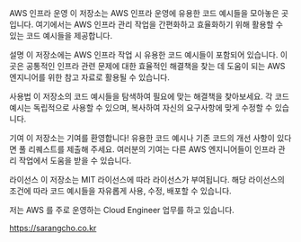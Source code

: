 AWS 인프라 운영
이 저장소는 AWS 인프라 운영에 유용한 코드 예시들을 모아놓은 곳입니다. 여기에서는 AWS 인프라 관리 작업을 간편화하고 효율화하기 위해 활용할 수 있는 코드 예시들을 제공합니다.

설명
이 저장소에는 AWS 인프라 작업 시 유용한 코드 예시들이 포함되어 있습니다. 이곳은 공통적인 인프라 관련 문제에 대한 효율적인 해결책을 찾는 데 도움이 되는 AWS 엔지니어를 위한 참고 자료로 활용될 수 있습니다.

사용법
이 저장소의 코드 예시들을 탐색하여 필요에 맞는 해결책을 찾아보세요. 각 코드 예시는 독립적으로 사용할 수 있으며, 복사하여 자신의 요구사항에 맞게 수정할 수 있습니다.

기여
이 저장소는 기여를 환영합니다! 유용한 코드 예시나 기존 코드의 개선 사항이 있다면 풀 리퀘스트를 제출해 주세요. 여러분의 기여는 다른 AWS 엔지니어들이 인프라 관리 작업에서 도움을 받을 수 있습니다.

라이선스
이 저장소는 MIT 라이선스에 따라 라이선스가 부여됩니다. 해당 라이선스의 조건에 따라 코드 예시들을 자유롭게 사용, 수정, 배포할 수 있습니다.

저는 AWS 를 주로 운영하는 Cloud Engineer 업무를 하고 있습니다.

https://sarangcho.co.kr

